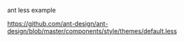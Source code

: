 ant less example

https://github.com/ant-design/ant-design/blob/master/components/style/themes/default.less
